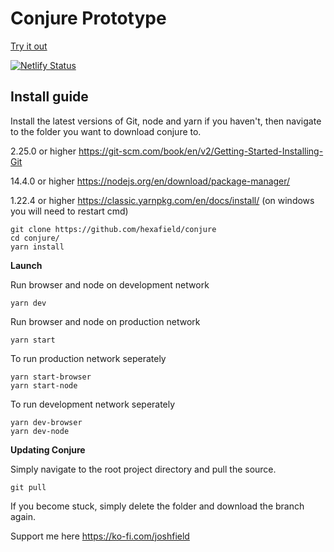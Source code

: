# Conjure Prototype

[Try it out](https://dev.conjure.world/)

[![Netlify Status](https://api.netlify.com/api/v1/badges/cc732b95-d887-4a2d-8a33-2a8e94d46808/deploy-status)](https://app.netlify.com/sites/devconjureworld/deploys)

## Install guide

Install the latest versions of Git, node and yarn if you haven't, then navigate to the folder you want to download conjure to.

2.25.0 or higher https://git-scm.com/book/en/v2/Getting-Started-Installing-Git	

14.4.0 or higher https://nodejs.org/en/download/package-manager/	

1.22.4 or higher https://classic.yarnpkg.com/en/docs/install/ (on windows you will need to restart cmd)	

```	
git clone https://github.com/hexafield/conjure
cd conjure/	
yarn install	
```	

**Launch**

Run browser and node on development network

`yarn dev`

Run browser and node on production network

`yarn start`

To run production network seperately 

```
yarn start-browser
yarn start-node
```

To run development network seperately

```
yarn dev-browser
yarn dev-node
```

**Updating Conjure**	

Simply navigate to the root project directory and pull the source.	
```	
git pull	
```	

If you become stuck, simply delete the folder and download the branch again.

Support me here https://ko-fi.com/joshfield